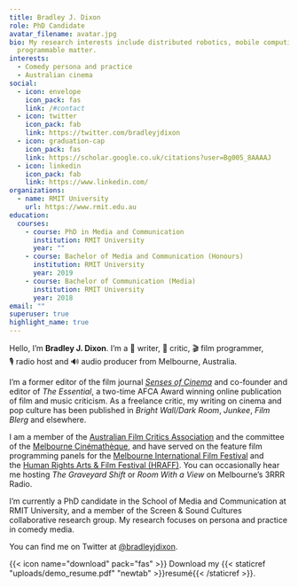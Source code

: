 ```yaml
---
title: Bradley J. Dixon
role: PhD Candidate
avatar_filename: avatar.jpg
bio: My research interests include distributed robotics, mobile computing and
  programmable matter.
interests:
  - Comedy persona and practice
  - Australian cinema
social:
  - icon: envelope
    icon_pack: fas
    link: /#contact
  - icon: twitter
    icon_pack: fab
    link: https://twitter.com/bradleyjdixon
  - icon: graduation-cap
    icon_pack: fas
    link: https://scholar.google.co.uk/citations?user=Bg005_8AAAAJ
  - icon: linkedin
    icon_pack: fab
    link: https://www.linkedin.com/
organizations:
  - name: RMIT University
    url: https://www.rmit.edu.au
education:
  courses:
    - course: PhD in Media and Communication
      institution: RMIT University
      year: ""
    - course: Bachelor of Media and Communication (Honours)
      institution: RMIT University
      year: 2019
    - course: Bachelor of Communication (Media)
      institution: RMIT University
      year: 2018
email: ""
superuser: true
highlight_name: true
---
```

Hello, I’m **Bradley J. Dixon**. I’m a 📝 writer, 🤔 critic, 🎬 film programmer, 🎙 radio host and 🔊 audio producer from Melbourne, Australia.

I’m a former editor of the film journal *[Senses of Cinema](http://www.sensesofcinema.com/)* and co-founder and editor of *The Essential*, a two-time AFCA Award winning online publication of film and music criticism. As a freelance critic, my writing on cinema and pop culture has been published in *Bright Wall/Dark Room*, *Junkee*, *Film Blerg* and elsewhere.

I am a member of the [Australian Film Critics Association](http://www.auscritic.com/) and the committee of the [Melbourne Cinémathèque](http://www.melbournecinematheque.org/), and have served on the feature film programming panels for the [Melbourne International Film Festival](http://www.miff.com.au/) and the [Human Rights Arts & Film Festival (HRAFF)](http://www.hraff.org.au/). You can occasionally hear me hosting *The Graveyard Shift* or *Room With a View* on Melbourne’s 3RRR Radio.

I’m currently a PhD candidate in the School of Media and Communication at RMIT University, and a member of the Screen & Sound Cultures collaborative research group. My research focuses on persona and practice in comedy media.

You can find me on Twitter at [@bradleyjdixon](http://twitter.com/bradleyjdixon).

{{< icon name="download" pack="fas" >}} Download my {{< staticref "uploads/demo_resume.pdf" "newtab" >}}resumé{{< /staticref >}}.